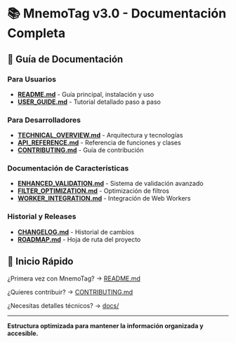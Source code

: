 # 📚 MnemoTag v3.0 - Documentación Completa

## 🎯 **Guía de Documentación**

### **Para Usuarios**
- **[README.md](README.md)** - Guía principal, instalación y uso
- **[USER_GUIDE.md](docs/USER_GUIDE.md)** - Tutorial detallado paso a paso

### **Para Desarrolladores**
- **[TECHNICAL_OVERVIEW.md](docs/TECHNICAL_OVERVIEW.md)** - Arquitectura y tecnologías
- **[API_REFERENCE.md](docs/API_REFERENCE.md)** - Referencia de funciones y clases
- **[CONTRIBUTING.md](CONTRIBUTING.md)** - Guía de contribución

### **Documentación de Características**
- **[ENHANCED_VALIDATION.md](docs/ENHANCED_VALIDATION.md)** - Sistema de validación avanzado
- **[FILTER_OPTIMIZATION.md](docs/FILTER_OPTIMIZATION.md)** - Optimización de filtros
- **[WORKER_INTEGRATION.md](docs/WORKER_INTEGRATION.md)** - Integración de Web Workers

### **Historial y Releases**
- **[CHANGELOG.md](CHANGELOG.md)** - Historial de cambios
- **[ROADMAP.md](docs/ROADMAP.md)** - Hoja de ruta del proyecto

## 🚀 **Inicio Rápido**

¿Primera vez con MnemoTag? → [README.md](README.md)

¿Quieres contribuir? → [CONTRIBUTING.md](CONTRIBUTING.md)

¿Necesitas detalles técnicos? → [docs/](docs/)

---

**Estructura optimizada para mantener la información organizada y accesible.**
